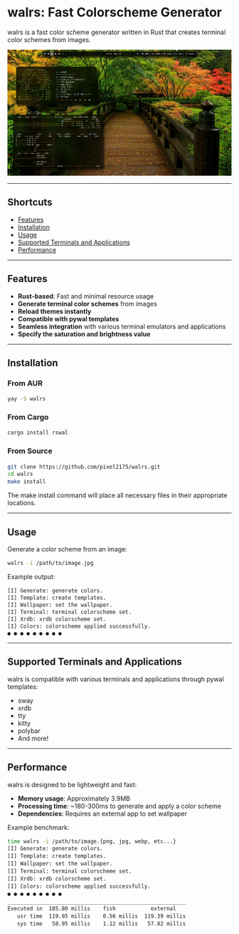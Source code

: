 # walrs: Fast Colorscheme Generator

walrs is a fast color scheme generator written in Rust that creates terminal color schemes from images.

[![Screenshot](screenshots/preview.gif)](screenshots/preview.gif)

---

## Shortcuts
- [Features](#features)
- [Installation](#installation)
- [Usage](#usage)
- [Supported Terminals and Applications](#supported-terminals-and-applications)
- [Performance](#performance)

---

## Features
- **Rust-based**: Fast and minimal resource usage
- **Generate terminal color schemes** from images
- **Reload themes instantly**
- **Compatible with pywal templates**
- **Seamless integration** with various terminal emulators and applications
- **Specify the saturation and brightness value**

---

## Installation
### From AUR
```bash
yay -S walrs
```

### From Cargo
```bash
cargo install rswal
```

### From Source
```bash
git clone https://github.com/pixel2175/walrs.git
cd walrs
make install
```
The make install command will place all necessary files in their appropriate locations.

---

## Usage

Generate a color scheme from an image:
```bash
walrs -i /path/to/image.jpg
```

Example output:
```
[I] Generate: generate colors.
[I] Template: create templates.
[I] Wallpaper: set the wallpaper.
[I] Terminal: terminal colorscheme set.
[I] Xrdb: xrdb colorscheme set.
[I] Colors: colorscheme applied successfully.
● ● ● ● ● ● ● ● ●
```

---

## Supported Terminals and Applications
walrs is compatible with various terminals and applications through pywal templates:
- sway
- xrdb
- tty
- kitty
- polybar
- And more!

---

## Performance
walrs is designed to be lightweight and fast:
- **Memory usage**: Approximately 3.9MB
- **Processing time**: ~180-300ms to generate and apply a color scheme
- **Dependencies**: Requires an external app to set wallpaper

Example benchmark:
```sh
time walrs -i /path/to/image.{png, jpg, webp, etc...}
[I] Generate: generate colors.
[I] Template: create templates.
[I] Wallpaper: set the wallpaper.
[I] Terminal: terminal colorscheme set.
[I] Xrdb: xrdb colorscheme set.
[I] Colors: colorscheme applied successfully.
● ● ● ● ● ● ● ● ●
________________________________________________________
Executed in  185.80 millis    fish           external
   usr time  119.95 millis    0.56 millis  119.39 millis
   sys time   58.95 millis    1.12 millis   57.82 millis
```
